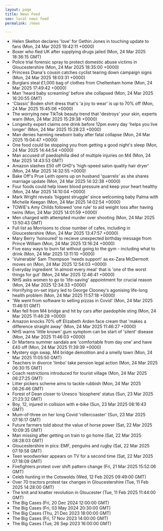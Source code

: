 ```yaml
---
layout: page
title: News Feed
seo: local news feed
permalink: /news

---
```


<!-- news_marker starts -->
- Helen Skelton declares 'love' for Gethin Jones in touching update to fans (Mon, 24 Mar 2025 19:42:11 +0000)
- Boxer who fled UK after supplying drugs jailed (Mon, 24 Mar 2025 18:36:15 GMT)
- Police trial forensic spray to protect domestic abuse victims in Gloucestershire (Mon, 24 Mar 2025 18:35:00 +0000)
- Princess Diana's cousin catches cyclist tearing down campaign signs (Mon, 24 Mar 2025 18:03:31 +0000)
- Burglars steal £1,000 bag of clothes from Cheltenham home (Mon, 24 Mar 2025 17:49:42 +0000)
- Man 'heard baby screaming' before she collapsed (Mon, 24 Mar 2025 16:20:55 GMT)
- 'Classic' Boden shirt dress that's 'a joy to wear' is up to 70% off (Mon, 24 Mar 2025 15:45:06 +0000)
- The worrying new TikTok beauty trend that 'destroys' your skin, experts warn (Mon, 24 Mar 2025 15:29:38 +0000)
- Longevity expert claims one drink before 12pm every day 'helps you live longer' (Mon, 24 Mar 2025 15:28:23 +0000)
- Man denies harming newborn baby after fatal collapse (Mon, 24 Mar 2025 15:04:47 +0000)
- One food could be stopping you from getting a good night's sleep (Mon, 24 Mar 2025 14:44:54 +0000)
- Man accused of paedophilia died of multiple injuries on M4 (Mon, 24 Mar 2025 14:43:53 GMT)
- Amazon slashes £50 off GHD's 'high-speed salon quality hair dryer' (Mon, 24 Mar 2025 14:32:55 +0000)
- Bake Off's Prue Leith opens up on husband 'quarrels' as she shares marriage update (Mon, 24 Mar 2025 14:32:38 +0000)
- Four foods could help lower blood pressure and keep your heart healthy (Mon, 24 Mar 2025 14:10:04 +0000)
- Mark Wright reveals 'biggest struggle' since welcoming baby Palma with Michelle Keegan (Mon, 24 Mar 2025 14:02:54 +0000)
- TOWIE's Amy Childs followed 'one rule' to aid weight loss after having twins (Mon, 24 Mar 2025 14:01:59 +0000)
- Men charged with attempted murder over shooting (Mon, 24 Mar 2025 13:50:43 GMT)
- Full list as Morrisons to close number of cafes, including in Gloucestershire (Mon, 24 Mar 2025 13:47:57 +0000)
- Mary Berry 'honoured' to recieve unexpected birthday message from Prince William (Mon, 24 Mar 2025 13:16:24 +0000)
- Five easy ways to burn fat without going to the gym - including what to drink (Mon, 24 Mar 2025 13:11:10 +0000)
- 'Vulnerable' Sam Thompson 'needs support' as ex-Zara McDermott moves on (Mon, 24 Mar 2025 12:54:03 +0000)
- Everyday ingredient 'in almost every meal' that is 'one of the worst things for gut' (Mon, 24 Mar 2025 12:46:41 +0000)
- NHS asks women to go to 'life-saving' appointment for crucial reason (Mon, 24 Mar 2025 12:34:33 +0000)
- Horrifying on-set injury led to George Clooney's agonising life-long health problem (Mon, 24 Mar 2025 11:57:18 +0000)
- 'We went from software to selling pizzas in Covid' (Mon, 24 Mar 2025 11:46:51 GMT)
- Man fell from M4 bridge and hit by cars after paedophile sting (Mon, 24 Mar 2025 11:46:28 +0000)
- Amazon knocks 70% off Elizabeth Arden face cream that 'makes a difference straight away' (Mon, 24 Mar 2025 11:46:27 +0000)
- NHS warns 'little known' gum symptom can be start of 'silent' disease (Mon, 24 Mar 2025 11:46:03 +0000)
- Dr Martens summer sandals are 'comfortable from day one' and have £40 off (Mon, 24 Mar 2025 11:39:39 +0000)
- Mystery sign swap, M4 bridge demolition and a smelly town (Mon, 24 Mar 2025 11:05:50 GMT)
- Teachers in divorce 'limbo' take pension legal action (Mon, 24 Mar 2025 06:30:15 GMT)
- Coach restrictions introduced for tourist village (Mon, 24 Mar 2025 06:27:25 GMT)
- Litter pickers scheme aims to tackle rubbish (Mon, 24 Mar 2025 06:26:46 GMT)
- Forest of Dean closer to Unesco 'biosphere' status (Sun, 23 Mar 2025 21:23:32 GMT)
- Boy, 12, injured in collision with e-bike (Sun, 23 Mar 2025 08:16:43 GMT)
- Mum-of-three on her long Covid 'rollercoaster' (Sun, 23 Mar 2025 07:16:17 GMT)
- Future farmers told about the value of horse power (Sat, 22 Mar 2025 10:09:35 GMT)
- Man missing after getting on train to go home (Sat, 22 Mar 2025 08:28:03 GMT)
- Gloucestershire in pics: EMF, penguins and rugby (Sat, 22 Mar 2025 07:19:58 GMT)
- Teen woodworker appears on TV for a second time (Sat, 22 Mar 2025 07:18:09 GMT)
- Firefighters protest over shift pattern change (Fri, 21 Mar 2025 15:52:06 GMT)
- Celeb hunting in the Cotswolds (Wed, 12 Feb 2025 09:49:00 GMT)
- Over 70 tractors protest tax changes in Gloucestershire (Tue, 11 Feb 2025 14:28:00 GMT)
- The knit and knatter revolution in Gloucester (Tue, 11 Feb 2025 11:44:00 GMT)
- The Big Cases (Fri, 20 Dec 2024 12:00:00 GMT)
- The Big Cases (Fri, 03 May 2024 20:30:00 GMT)
- The Big Cases (Thu, 21 Dec 2023 18:00:00 GMT)
- The Big Cases (Fri, 17 Nov 2023 14:00:00 GMT)
- The Big Cases (Tue, 26 Sep 2023 16:00:00 GMT)

<!-- news_marker ends -->

